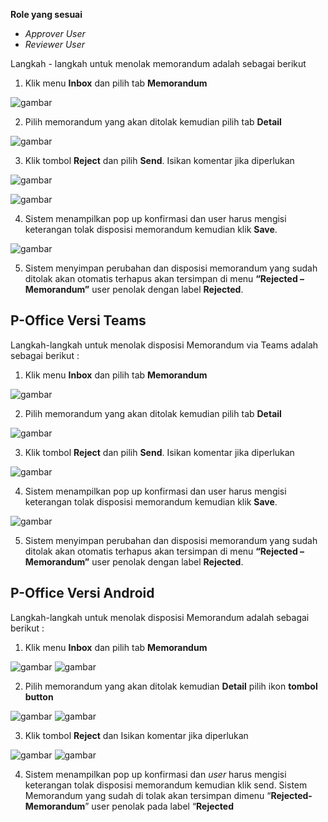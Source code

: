 **Role yang sesuai**

- *Approver User*
- *Reviewer User*

Langkah - langkah untuk menolak memorandum adalah sebagai berikut

1. Klik menu **Inbox** dan pilih tab **Memorandum**

![gambar](Memorandum/MM_Web/MM-80.png)

2. Pilih memorandum yang akan ditolak kemudian pilih tab **Detail**

![gambar](Memorandum/MM_Web/MM-81.png)

3. Klik tombol **Reject** dan pilih **Send**. Isikan komentar jika diperlukan

![gambar](Memorandum/MM_Web/MM-85.png)

![gambar](Memorandum/MM_Web/MM-87.png)

4. Sistem menampilkan pop up konfirmasi dan user harus mengisi keterangan tolak disposisi memorandum kemudian klik **Save**.

![gambar](Memorandum/MM_Web/MM-83.png)

5.	Sistem menyimpan perubahan dan disposisi memorandum yang sudah ditolak akan otomatis terhapus akan tersimpan di menu **“Rejected – Memorandum”** user penolak dengan label **Rejected**.

## **P-Office Versi Teams**

Langkah-langkah untuk menolak disposisi Memorandum via Teams adalah sebagai berikut :

1. Klik menu **Inbox** dan pilih tab **Memorandum**

![gambar](Memorandum/MM_Teams/MM76.png)

2. Pilih memorandum yang akan ditolak kemudian pilih tab **Detail**

![gambar](Memorandum/MM_Teams/MM77.png)

3. Klik tombol **Reject** dan pilih **Send**. Isikan komentar jika diperlukan

![gambar](Memorandum/MM_Teams/MM78.png)

4. Sistem menampilkan pop up konfirmasi dan user harus mengisi keterangan tolak disposisi memorandum kemudian klik **Save**.

![gambar](Memorandum/MM_Teams/MM79.png)

5.	Sistem menyimpan perubahan dan disposisi memorandum yang sudah ditolak akan otomatis terhapus akan tersimpan di menu **“Rejected – Memorandum”** user penolak dengan label **Rejected**.

## **P-Office Versi Android**

Langkah-langkah untuk menolak disposisi Memorandum adalah sebagai berikut :

1. Klik menu **Inbox** dan pilih tab **Memorandum**

![gambar](Memorandum/MM_Android/Tolakdisposisi/A01.jpg) ![gambar](Memorandum/MM_Android/Tolakdisposisi/A02.jpg)

2. Pilih memorandum yang akan ditolak kemudian **Detail** pilih ikon **tombol button**

![gambar](Memorandum/MM_Android/Tolakdisposisi/A03.jpg) ![gambar](Memorandum/MM_Android/Tolakdisposisi/A04.jpg)

3. Klik tombol **Reject** dan Isikan komentar jika diperlukan

![gambar](Memorandum/MM_Android/Tolakdisposisi/A05.jpg) ![gambar](Memorandum/MM_Android/Tolakdisposisi/A06.jpg)

4. Sistem menampilkan pop up konfirmasi dan _user_ harus mengisi keterangan tolak disposisi memorandum kemudian klik send.
Sistem Memorandum yang sudah di tolak akan tersimpan dimenu “**Rejected- Memorandum**” user penolak pada label “**Rejected**